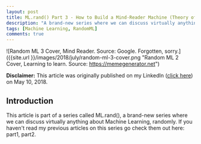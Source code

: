 ```yaml
---
layout: post
title: ML.rand() Part 3 - How to Build a Mind-Reader Machine (Theory of Mind)
description: "A brand-new series where we can discuss virtually anything about Machine Learning, randomly."
tags: [Machine Learning, RandomML]
comments: true
---
```


![Random ML 3 Cover, Mind Reader. Source: Google. Forgotten, sorry.]({{site.url }}/images/2018/july/random-ml-3-cover.png "Random ML 2 Cover, Learning to learn. Source: https://memegenerator.net")

**Disclaimer:** This article was originally published on my LinkedIn ([click here](https://www.linkedin.com/pulse/mlrand-3-how-build-mind-reader-machine-theory-mind-ifdillah/)) on May 10, 2018.

## Introduction

This article is part of a series called ML.rand(), a brand-new series where we can discuss virtually anything about Machine Learning, randomly. If you haven't read my previous articles on this series go check them out here: part1, part2.

